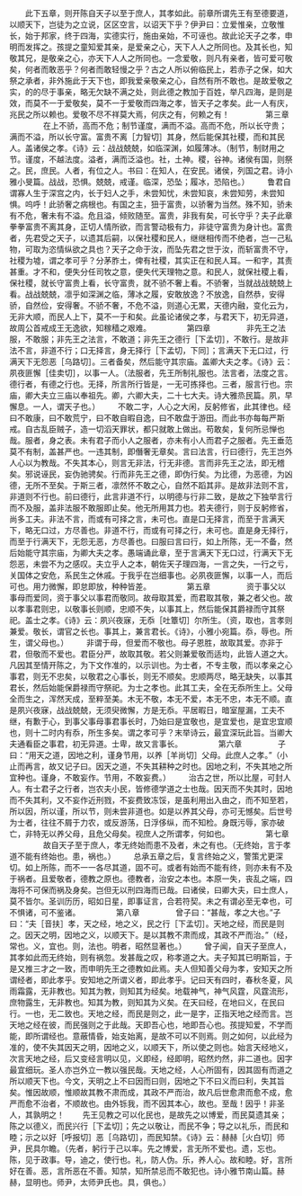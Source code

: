 <!-- { "loadSidebar": true } -->
　　此下五章，则开陈自天子以至于庶人，其孝如此。前章所谓先王有至德要道，以顺天下，岂徒为之立说，区区空言，以诏天下乎？伊尹曰：立爱惟亲，立敬惟长，始于邦家，终于四海，实德实行，施由亲始，不可诬也。故此论天子之孝，申明而发挥之。孩提之童知爱其亲，是爱亲之心，天下人人之所同也。及其长也，知敬其兄，是敬亲之心，亦天下人人之所同也。一念爱敬，则凡有亲者，皆可爱可敬矣，何者而敢恶乎？何者而敢轻慢之乎？古之人所以俯临民上，若赤子之保，如大祭之承者，非外施此于天下也，即我爱亲敬亲之心，自然有所不敢也。是故爱敬之实，的的尽于事亲，略无欠缺不满之处，则此德之教加于百姓，举凡四海，是则是效，而莫不一于爱敬矣，莫不一于爱敬而四海之孝，皆天子之孝矣。此一人有庆，兆民之所以赖也。爱敬不尽不祥莫大焉，何庆之有，何赖之有！
　　
　　第三章
　　
　　在上不骄，高而不危；制节谨度，满而不溢。高而不危，所以长守贵；满而不溢，所以长守富。富贵不离［力智切］其身，然后能保其社稷，而和其民人。盖诸侯之孝。《诗》云：战战兢兢，如临深渊，如履薄冰。（制节，制财用之节。谨度，不越法度。溢者，满而泛溢也。社，土神。稷，谷神。诸侯有国，则祭之。民，庶民。人者，有位之人。书曰：在知人，在安民。诸侯，列国之君。诗小雅小旻篇。战战，恐惧。兢兢，戒谨。临深，恐坠；履冰，恐陷也。）
　　鲁君自谓寡人生于深宫之内，长于妇人之手，未尝知忧，未尝知哀，未尝知劳，未尝知惧。呜呼！此骄奢之病根也。有国之主，狃于富贵，以骄奢为当然。殊不知，骄未有不危，奢未有不溢。危且溢，倾败随至。富贵，非我有矣，可长守乎？夫子此章拳拳富贵不离其身，正切人情所欲，而言警动极有力，非徒守富贵为身计也。富贵者，先君受之天子，以遗其后嗣，以保社稷和民人，继继相传而不绝者，岂一己私物，可取为恣情纵欲之具也？天子之命于汝，而坠先君之世于汝，而斩富贵不守，社稷为墟，谓之孝可乎？分茅胙土，俾有社稷，其实正在和民人耳。一和字，其责甚重。才不和，便失分任司牧之意，便失代天理物之意。和民人，就保社稷上看，保社稷，就长守富贵上看，长守富贵，就不骄不奢上看。不骄奢，当就战战兢兢上看。战战兢兢，凛乎如深渊之临，薄冰之履，安敢放逸？不放逸，自然恭，安得骄，自然俭，安得奢。不骄不奢，不危不溢，则道心无累，天德内融，变化云为，无非大顺，而民人上下，莫不一于和矣。此虽论诸侯之孝，与君天下，初无异道，故周公首戒成王无逸欲，知稼穑之艰难。
　　
　　第四章
　　
　　非先王之法服，不敢服；非先王之法言，不敢道；非先王之德行［下孟切］，不敢行。是故非法不言，非道不行；口无择言，身无择行［下孟切，下同］；言满天下无口过，行满天下无怨恶［乌路切］。三者备矣，然后能守其宗庙。盖卿大夫之孝。《诗》云：夙夜匪懈［佳卖切］，以事一人。（法服者，先王所制礼服也。法言者，法度之言。德行者，有德之行也。无择，所言所行皆是，一无可拣择也。三者，服言行也。宗庙，卿大夫立三庙以奉祖先。卿，六卿大夫，二十七大夫。诗大雅烝民篇。夙，早懈息。一人，谓天子也。）
　　不敢二字，人心之大闲，反躬修省，此其律也。经曰不敢康，曰不敢荒宁，曰不敢自暇自逸，曰不敢盘于游田。而此书亦每每严斯戒。自古乱臣贼子，造一切滔天罪状，都只就敢上做出。苟敢矣，复何所忌惮也哉。服者，身之表。未有君子而小人之服者，亦未有小人而君子之服者。先王垂范莫不有制，盖甚严也。一违其制，即僭奢无章矣。言曰法言，行曰德行，先王岂外人心以为教哉。不失其本心，则言无非法，行无非德。言而非先王之法，即无稽矣。邪说诬民，妄伪驰骋矣。行而非先王之德，即伪行矣。为比德，为恶德，为凶德，无所不至矣。于斯三者，凛然怀不敢之心，自然不蹈其非。是故非法则不言，非道则不行也。前曰德行，此言非道不行，以明德与行非二致，是故之下独举言行而不及服，盖非法服不敢服即止矣。他无所用其力也。若夫德行，则于反躬修省，尚多工夫。非法不言，而或有可择之言，未可也。直是口无择言，而至于言满天下，略无口过，方尽善也。非道不行，而或有可择之行，未可也。直是身无择行，而至于行满天下，无怨无恶，方尽善也。曰服曰言曰行，如上所陈，无一不备，然后始能守其宗庙，为卿大夫之孝。愚端诵此章，至于言满天下无口过，行满天下无怨恶，未尝不为之感叹。夫立乎人之本，朝佐天子理四海，一言之失，一行之亏，关国体之安危，系民生之休戚。于我乎在岂细事也。必夙夜匪懈，以事一人，而后可也。用力微懈，即怠即放，种种皆差。
　　
　　第五章
　　
　　资于事父以事母而爱同，资于事父以事君而敬同。故母取其爱，而君取其敬，兼之者父也。故以孝事君则忠，以敬事长则顺，忠顺不失，以事其上，然后能保其爵禄而守其祭祀。盖士之孝。《诗》云：夙兴夜寐，无忝［吐簟切］尔所生。（资，取也，言孝则兼爱。敬长，谓官之长也。事其上，兼言君长。《诗》，小雅小宛篇。忝，辱也。所生，谓父母也。）
　　非谓于母，但爱而不敬也。母子恩胜，故取其爱。亦非于君，但敬而不爱也。君臣分严，故取其敬。若父则兼爱敬而适均，此皆人道之大。凡因其至情开陈之，为下文作准的，以示训也。为士者，不专主敬，而以孝亲之心事君，则无不忠矣，以敬君之心事长，则无不顺矣。忠顺两尽，略无缺失，以事其君长，然后始能保爵禄而守祭祀。为士之孝也。此其工夫，全在无忝所生上。父母全而生之，浑然天成，至粹至美。木无不敬，本无不爱，本无不忠，本无不顺。直是夙兴夜寐，战战兢兢，无须臾微懈，方是无忝。平居暇日，暗室屋漏，工夫不继，有歉于心，到事父事母事君事长时，乃始曰是宜敬也，是宜爱也，是宜忠宜顺也，则十二时内有忝，所生多矣。谓之孝可乎？末举诗云，最宜深玩此旨。当卿大夫通看臣之事君，初无异道。士卑，故又言事长。
　　
　　第六章
　　
　　子曰：“用天之道，因地之利，谨身节用，以养［羊尚切］父母。此庶人之孝。”（小止而再言，故又记子曰。因天之道，不失其耕种之时也。因地之利，不失其地之所宜种也。谨身，不敢妄作。节用，不敢妄费。）
　　治古之世，所以比屋，可封人人。有士君子之行者，岂农夫小民，皆修德学道之士也哉。因天而不失其时，因地而不失其利，又不妄作近刑戮，不妄费致冻馁，是虽利用出入由之，而不知至若，所以因，所以谨，所以节，则未尝非道也。如是以养其父母，亦可无憾矣。后世号为士者，往往不屑于力农，或反游荡，日浮侈纵，而不知检。身既污辱，家亦破亡，非特无以养父母，且危父母矣。视庶人之所谓孝，何如也。
　　
　　第七章
　　
　　故自天子至于庶人，孝无终始而患不及者，未之有也。（无终始，言于孝道不能有终始也。患，祸也。）
　　总承五章之后，复言终始之义，警策尤更深切。如上所陈，而不一一各尽其道，固不可。或者有始而不能有终，则亦未有不及于祸者。且爱敬者，德教之原也。德教者，治安之本也。本原一失，丧乱之端，四海将不可保而祸及身矣。岂但无以刑四海而已哉。曰诸侯，曰卿大夫，曰士庶人，莫不皆尔。圣训历历，昭如日星，即事证言，合若符契。未之有谓必至无幸也，可不惧诸，可不鉴诸。
　　
　　第八章
　　
　　曾子曰：“甚哉，孝之大也。”子曰：“夫［音扶］孝，天之经，地之义，民之行［下孟切］。天地之经，而民是则之。因天之明，因地之义，以顺天下。是以其教不肃而成，其政不严而治。”（经，常也。义，宜也。则，法也。明者，昭然显著也。）
　　曾子闻，自天子至庶人，其孝如此而无终始，则有祸忽。发甚哉之叹，称孝道之大。夫子知其已明斯旨，于是又推三才之一致，而申明先王之德教如此焉。夫人但知善父母为孝，安知天之所谓经者，即此孝乎。安知地之所谓义者，即此孝乎。记曰天有四时，春秋冬夏，风雨霜露，无非教也。知其为教，则知其为经矣。地载神气，神气风霆，风霆流形，庶物露生，无非教也。知其为教，则知其为义矣。在天曰经，在地曰义，在民曰行。一也，无二致也。天地之经，而民是则之，此一是字，正指天地之经而言。岂天地之经在彼，而民强则之于此哉。天即吾心也，地即吾心也。孩提知爱，不学而能，即所谓经也。意蔽情昏，始支始离，是故不可以不则焉。则之如何，以此经为准的，使不失其因天之明，因地之义，以顺天下，所以使之则也。始言天经地义，次言天地之经，后又变经言明以见，义即经，经即明，昭然灼然，非二道也。因字最宜细玩。圣人亦岂外立一教以强民哉。天地之经，人心所固有，因其固有而道之所以顺天下也。今文，天明之上不曰因而曰则，因地之下不曰义而曰利，失其旨矣。惟因故顺，惟顺故其教不肃而成，其政不严而治，故凡后世愈肃而愈不成，愈严而愈不治者，不顺故也。由外铄我，而不因其本心，故也。至哉！因乎！非圣人，其孰明之！
　　先王见教之可以化民也，是故先之以博爱，而民莫遗其亲；陈之以德义，而民兴行［下孟切］；先之以敬让，而民不争；导之以礼乐，而民和睦；示之以好［呼报切］恶［乌路切］，而民知禁。《诗》云：赫赫［火白切］师尹，民具尔瞻。（先者，躬行于己以率。先之博爱，言无所不爱也。遗，忘也。陈，见于政事。导，迪之，使行也。礼，防人伪。乐，养人心。故和睦。好，言所好在善。恶，言所恶在不善。知禁，知所禁忌而不敢犯也。诗小雅节南山篇。赫赫，显明也。师尹，太师尹氏也。具，俱也。）
